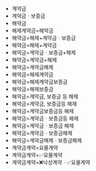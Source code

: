 - 계약금
- 계약금ㆍ보증금
- 해약금
- 해제계약금=해약금
- 해약금=해제+계약금ㆍ보증금
- 해약금=해제+계약금
- 해약금=계약금ㆍ보증금+해제
- 해약금=계약금+해제
- 해약금=계약금해제
- 해약금=해제계약금
- 해약금=해제계약금보증금
- 해약금=해제보증금
- 해약금=계약금, 보증금 등 해제
- 해약금=계약금, 보증금등 해제
- 해약금=계약금보증금등 해제
- 해약금=계약금ㆍ보증금등 해제
- 해약금=계약금ㆍ보증금 해제
- 해약금=계약금ㆍ보증금해제
- 해약금=계약금해제ㆍ보증금해제
- 계약금계약=요물계약
- 계약금계약=✅요물계약
- 계약금계약=❌낙성계약ㆍ✅요물계약
